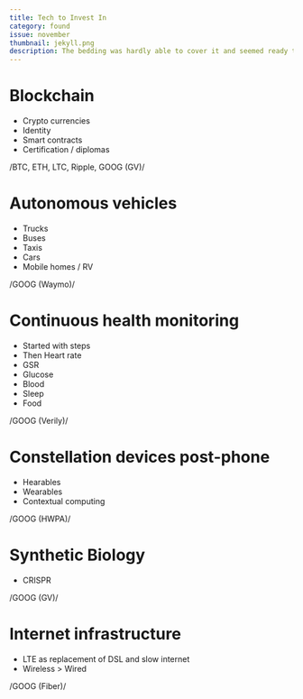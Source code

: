 ```yaml
---
title: Tech to Invest In
category: found
issue: november
thumbnail: jekyll.png
description: The bedding was hardly able to cover it and seemed ready to slide off any moment. His many legs, pitifully thin compared with the size of the rest of him, waved about helplessly as he looked. "What's happened to me? " he thought. It wasn't a dream.
---
```


# Blockchain
* Crypto currencies
* Identity
* Smart contracts
* Certification / diplomas

/BTC, ETH, LTC, Ripple, GOOG (GV)/

# Autonomous vehicles
* Trucks
* Buses
* Taxis
* Cars
* Mobile homes / RV

/GOOG (Waymo)/

# Continuous health monitoring
* Started with steps
* Then Heart rate
* GSR
* Glucose
* Blood
* Sleep
* Food

/GOOG (Verily)/

# Constellation devices post-phone
* Hearables
* Wearables
* Contextual computing

/GOOG (HWPA)/

# Synthetic Biology
* CRISPR

/GOOG (GV)/

# Internet infrastructure
* LTE as replacement of DSL and slow internet
* Wireless > Wired

/GOOG (Fiber)/